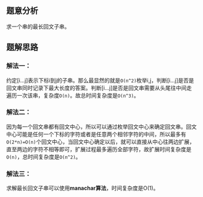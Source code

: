 ## 题意分析

求一个串的最长回文子串。

## 题解思路

### 解法一：

约定[i...j]表示下标i到j的子串。那么最显然的就是`O(n^2)`枚举i,j，判断[i...j]是否是回文串同时记录下最大长度的答案。判断[i...j]是否是回文串需要从头尾往中间走遍历一次该串，复杂度`O(n)`。故总时间复杂度是`O(n^3)`。

### 解法二：

因为每一个回文串都有回文中心，所以可以通过枚举回文中心来确定回文串。回文中心可能是任何一个下标的字符或者是任意两个相邻字符的中间，所以最多有`O(2*n)=O(n)`个回文中心，当回文中心确定以后，就可以直接从中心往两边扩展，直至两边的字符不相等即可，扩展过程最多遍历全部字符，故扩展时间复杂度是`O(n)`，总时间复杂度是`O(n^2)`。

### 解法三：

求解最长回文子串可以使用**manachar算法**，时间复杂度是O(1)。



